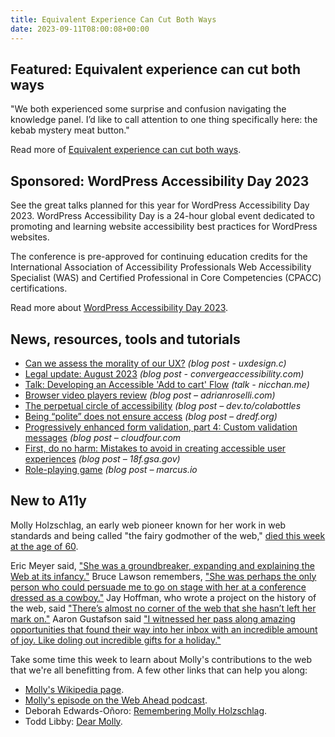 ```yaml
---
title: Equivalent Experience Can Cut Both Ways
date: 2023-09-11T08:00:08+00:00
---
```


## Featured: Equivalent experience can cut both ways

"We both experienced some surprise and confusion navigating the knowledge panel. I’d like to call attention to one thing specifically here: the kebab mystery meat button."

Read more of [Equivalent experience can cut both ways](https://ericwbailey.website/published/equivalent-experience-can-cut-both-ways/).

## Sponsored: WordPress Accessibility Day 2023

See the great talks planned for this year for WordPress Accessibility Day 2023. WordPress Accessibility Day is a 24-hour global event dedicated to promoting and learning website accessibility best practices for WordPress websites.

The conference is pre-approved for continuing education credits for the International Association of Accessibility Professionals Web Accessibility Specialist (WAS) and Certified Professional in Core Competencies (CPACC) certifications.

Read more about [WordPress Accessibility Day 2023](https://2023.wpaccessibility.day/schedule/?utm_source=a11yweekly&utm_medium=sponsored).

## News, resources, tools and tutorials

- [Can we assess the morality of our UX?](https://uxdesign.cc/can-we-assess-the-morality-of-our-ux-82d20124497e) *(blog post - uxdesign.c)*
- [Legal update: August 2023](https://convergeaccessibility.com/2023/09/05/legal-update-august-2023/) *(blog post - convergeaccessibility.com)*
- [Talk: Developing an Accessible 'Add to cart' Flow](https://www.nicchan.me/blog/talk-developing-an-accessible-add-to-cart-flow/) *(talk - nicchan.me)*
- [Browser video players review](https://adrianroselli.com/2023/09/browser-video-players-review.html) *(blog post – adrianroselli.com)*
- [The perpetual circle of accessibility](https://dev.to/colabottles/the-perpetual-circle-of-accessibility-5df4) *(blog post – dev.to/colabottles*
- [Being “polite” does not ensure access](https://dredf.org/web-log/2023/08/18/acheson-v-laufer-being-polite/) *(blog post – dredf.org)*
- [Progressively enhanced form validation, part 4: Custom validation messages](https://cloudfour.com/thinks/progressively-enhanced-form-validation-part-4-custom-validation-messages/) *(blog post – cloudfour.com*
- [First, do no harm: Mistakes to avoid in creating accessible user experiences](https://18f.gsa.gov/2023/09/05/first-do-no-harm/) *(blog post – 18f.gsa.gov)*
- [Role-playing game](https://marcus.io/blog/role-playing-game) *(blog post – marcus.io*

## New to A11y

Molly Holzschlag, an early web pioneer known for her work in web standards and being called "the fairy godmother of the web," [died this week at the age of 60](https://www.tucsonsentinel.com/local/report/090523_molly_holzschlag/tucsons-molly-holzschlag-known-as-the-fairy-godmother-web-dead-60/).

Eric Meyer said, ["She was a groundbreaker, expanding and explaining the Web at its infancy."](https://meyerweb.com/eric/thoughts/2023/09/06/memories-of-molly/) Bruce Lawson remembers, ["She was perhaps the only person who could persuade me to go on stage with her at a conference dressed as a cowboy."](https://brucelawson.co.uk/2023/goodbye-molly-holzschlag/) Jay Hoffman, who wrote a project on the history of the web, said ["There’s almost no corner of the web that she hasn’t left her mark on."](https://thehistoryoftheweb.com/remembering-molly-one-of-the-greats/) Aaron Gustafson said ["I witnessed her pass along amazing opportunities that found their way into her inbox with an incredible amount of joy. Like doling out incredible gifts for a holiday."](https://www.aaron-gustafson.com/notebook/remembering-molly/)

Take some time this week to learn about Molly's contributions to the web that we're all benefitting from. A few other links that can help you along:

- [Molly's Wikipedia page](https://en.wikipedia.org/wiki/Molly_Holzschlag).
- [Molly's episode on the Web Ahead podcast](http://thewebahead.net/41).
- Deborah Edwards-Oñoro: [Remembering Molly Holzschlag](https://www.lireo.com/remembering-molly-holzschlag/).
- Todd Libby: [Dear Molly](https://dev.to/colabottles/dear-molly-46jc).
